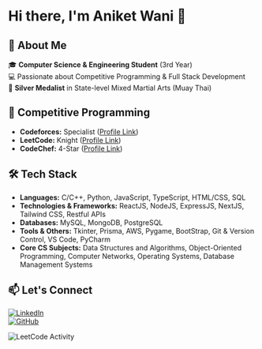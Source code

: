 
# Hi there, I'm Aniket Wani 👋

## 🚀 About Me

🎓 **Computer Science & Engineering Student** (3rd Year)  
💻 Passionate about Competitive Programming & Full Stack Development  
🥋 **Silver Medalist** in State-level Mixed Martial Arts (Muay Thai)  

## 🌟 Competitive Programming

- **Codeforces:** Specialist ([Profile Link](https://codeforces.com/profile/Light_inw))  
- **LeetCode:** Knight ([Profile Link](https://leetcode.com/u/Light_inw/))  
- **CodeChef:** 4-Star ([Profile Link](https://www.codechef.com/users/light_inw))   

## 🛠 Tech Stack

- **Languages:** C/C++, Python, JavaScript, TypeScript, HTML/CSS, SQL
- **Technologies & Frameworks:** ReactJS, NodeJS, ExpressJS, NextJS, Tailwind CSS, Restful APIs
- **Databases:** MySQL, MongoDB, PostgreSQL
- **Tools & Others:** Tkinter, Prisma, AWS, Pygame, BootStrap, Git & Version Control, VS Code, PyCharm
- **Core CS Subjects:** Data Structures and Algorithms, Object-Oriented Programming, Computer Networks, Operating Systems, Database Management Systems

## 📫 Let's Connect

[![LinkedIn](https://img.shields.io/badge/LinkedIn-Connect-blue?style=flat&logo=linkedin)](https://linkedin.com/in/aniket-wani-b5b1a3199)  
[![GitHub](https://img.shields.io/badge/GitHub-Follow-black?style=flat&logo=github)](https://github.com/Lightinw)  


![LeetCode Activity](https://leetcard.jacoblin.cool/Light_inw?theme=dark&ext=heatmap)
